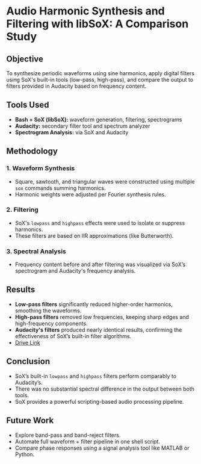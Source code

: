 # Audio Harmonic Synthesis and Filtering with libSoX: A Comparison Study

## Objective
To synthesize periodic waveforms using sine harmonics, apply digital filters using SoX's built-in tools (low-pass, high-pass), and compare the output to filters provided in Audacity based on frequency content.

## Tools Used
- **Bash + SoX (libSoX):** waveform generation, filtering, spectrograms
- **Audacity:** secondary filter tool and spectrum analyzer
- **Spectrogram Analysis:** via SoX and Audacity

## Methodology

### 1. Waveform Synthesis
- Square, sawtooth, and triangular waves were constructed using multiple `sox` commands summing harmonics.
- Harmonic weights were adjusted per Fourier synthesis rules.

### 2. Filtering
- SoX's `lowpass` and `highpass` effects were used to isolate or suppress harmonics.
- These filters are based on IIR approximations (like Butterworth).

### 3. Spectral Analysis
- Frequency content before and after filtering was visualized via SoX’s spectrogram and Audacity's frequency analysis.

## Results
- **Low-pass filters** significantly reduced higher-order harmonics, smoothing the waveforms.
- **High-pass filters** removed low frequencies, keeping sharp edges and high-frequency components.
- **Audacity's filters** produced nearly identical results, confirming the effectiveness of SoX’s built-in filter algorithms.
- [Drive Link](https://docs.google.com/presentation/d/1qv1iv8u2L5lQqjwFUirdh7qQ1apj4eNI/edit?usp=drive_link&ouid=104687222784436859720&rtpof=true&sd=true)

## Conclusion
- SoX’s built-in `lowpass` and `highpass` filters perform comparably to Audacity’s.
- There was no substantial spectral difference in the output between both tools.
- SoX provides a powerful scripting-based audio processing pipeline.

## Future Work
- Explore band-pass and band-reject filters.
- Automate full waveform + filter pipeline in one shell script.
- Compare phase responses using a signal analysis tool like MATLAB or Python.
